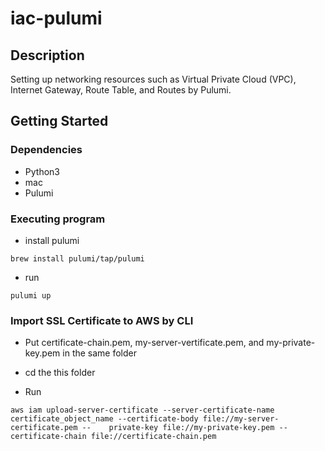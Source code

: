 # iac-pulumi



## Description

Setting up networking resources such as Virtual Private Cloud (VPC), Internet Gateway, Route Table, and Routes by Pulumi.

## Getting Started

### Dependencies

* Python3
* mac
* Pulumi
  

### Executing program

* install pulumi
```
brew install pulumi/tap/pulumi
```
* run
```
pulumi up
```
### Import SSL Certificate to AWS by CLI

* Put certificate-chain.pem, my-server-vertificate.pem, and my-private-key.pem in the same folder

* cd the this folder

* Run
```
aws iam upload-server-certificate --server-certificate-name certificate_object_name --certificate-body file://my-server-certificate.pem --    private-key file://my-private-key.pem --certificate-chain file://certificate-chain.pem
```
  

  
